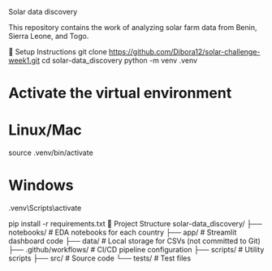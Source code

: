 Solar data discovery

This repository contains the work of analyzing solar farm data from Benin, Sierra Leone, and Togo.

🔧 Setup Instructions
git clone https://github.com/Dibora12/solar-challenge-week1.git
cd solar-data_discovery
python -m venv .venv

# Activate the virtual environment
# Linux/Mac
source .venv/bin/activate
# Windows
.venv\Scripts\activate

pip install -r requirements.txt
📁 Project Structure
solar-data_discovery/
├── notebooks/           # EDA notebooks for each country
├── app/                 # Streamlit dashboard code
├── data/                # Local storage for CSVs (not committed to Git)
├── .github/workflows/   # CI/CD pipeline configuration
├── scripts/             # Utility scripts
├── src/                 # Source code
└── tests/               # Test files
